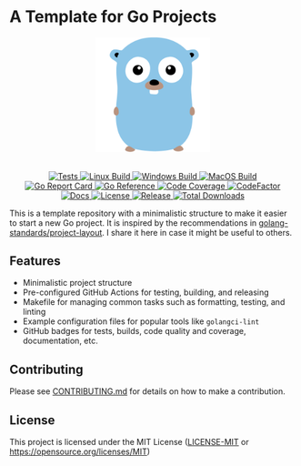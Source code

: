 # A Template for Go Projects

<div align="center">
  <picture>
    <source media="(prefers-color-scheme: light)" srcset="assets/logo-v1.svg">
    <source media="(prefers-color-scheme: dark)" srcset="assets/logo-v1.svg">
    <img alt="template-go-project logo" src="assets/logo-v1.svg" height="40%" width="40%">
  </picture>
</div>
<br>

<p align="center">
  <a href="https://github.com/habedi/template-go-project/actions/workflows/tests.yml">
    <img alt="Tests" 
src="https://img.shields.io/github/actions/workflow/status/habedi/template-go-project/tests.yml?label=Tests&style=flat&
labelColor=555555&logo=github">
  </a>
  <a href="https://github.com/habedi/template-go-project/actions/workflows/build_linux.yml">
    <img alt="Linux Build" 
src="https://img.shields.io/github/actions/workflow/status/habedi/template-go-project/build_linux.yml?label=Linux%
20Build&style=flat&labelColor=555555&logo=linux">
  </a>
  <a href="https://github.com/habedi/template-go-project/actions/workflows/build_windows.yml">
    <img alt="Windows Build" 
src="https://img.shields.io/github/actions/workflow/status/habedi/template-go-project/build_windows.yml?label=Windows%
20Build&style=flat&labelColor=555555&logo=github">
  </a>
  <a href="https://github.com/habedi/template-go-project/actions/workflows/build_macos.yml">
    <img alt="MacOS Build" 
src="https://img.shields.io/github/actions/workflow/status/habedi/template-go-project/build_macos.yml?label=MacOS%
20Build&style=flat&labelColor=555555&logo=apple">
  </a>
  <br>
  <a href="https://goreportcard.com/report/github.com/habedi/template-go-project">
    <img alt="Go Report Card" 
src="https://img.shields.io/badge/Go%20Report-Check-007ec6?style=flat&labelColor=555555&logo=go">
  </a>
  <a href="https://pkg.go.dev/github.com/habedi/template-go-project">
    <img alt="Go Reference" 
src="https://img.shields.io/badge/Go%20Reference-Docs-3776ab?style=flat&labelColor=555555&logo=go">
  </a>
  <a href="https://codecov.io/gh/habedi/template-go-project">
    <img alt="Code Coverage" 
src="https://img.shields.io/codecov/c/github/habedi/template-go-project?style=flat&labelColor=555555&logo=codecov">
  </a>
  <a href="https://www.codefactor.io/repository/github/habedi/template-go-project">
    <img alt="CodeFactor" 
src="https://img.shields.io/codefactor/grade/github/habedi/template-go-project?style=flat&labelColor=555555&logo=
codefactor">
  </a>
  <br>
  <a href="docs">
    <img alt="Docs" src="https://img.shields.io/badge/docs-latest-3776ab?style=flat&labelColor=555555&logo=readthedocs">
  </a>
  <a href="LICENSE">
    <img alt="License" 
src="https://img.shields.io/badge/license-MIT-007ec6?style=flat&labelColor=555555&logo=open-source-initiative">
  </a>
  <a href="https://github.com/habedi/template-go-project/releases/latest">
    <img alt="Release" 
src="https://img.shields.io/github/release/habedi/template-go-project.svg?style=flat&labelColor=555555&logo=github">
  </a>
  <a href="https://github.com/habedi/template-go-project/releases">
    <img alt="Total Downloads" 
src="https://img.shields.io/github/downloads/habedi/template-go-project/total.svg?style=flat&labelColor=555555&logo=
github">
  </a>
</p>

This is a template repository with a minimalistic structure to make it easier to start a new Go project.
It is inspired by the recommendations
in [golang-standards/project-layout](https://github.com/golang-standards/project-layout).
I share it here in case it might be useful to others.

## Features

- Minimalistic project structure
- Pre-configured GitHub Actions for testing, building, and releasing
- Makefile for managing common tasks such as formatting, testing, and linting
- Example configuration files for popular tools like `golangci-lint`
- GitHub badges for tests, builds, code quality and coverage, documentation, etc.

## Contributing

Please see [CONTRIBUTING.md](CONTRIBUTING.md) for details on how to make a contribution.

## License

This project is licensed under the MIT License ([LICENSE-MIT](LICENSE-MIT) or https://opensource.org/licenses/MIT)
